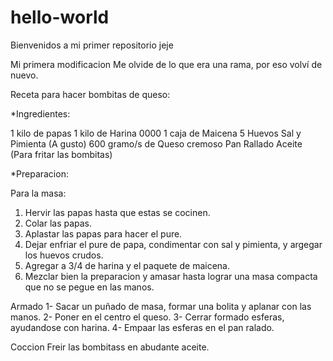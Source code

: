 # hello-world
Bienvenidos a mi primer repositorio jeje 

Mi primera modificacion
Me olvide de lo que era una rama, por eso volví de nuevo.

Receta para hacer bombitas de queso:

*Ingredientes:

1 kilo de papas
1 kilo de Harina 0000
1 caja de Maicena
5 Huevos
Sal y Pimienta (A gusto)
600 gramo/s de Queso cremoso
Pan Rallado
Aceite (Para fritar las bombitas)

*Preparacion:

Para la masa:
1) Hervir las papas hasta que estas se cocinen.
2) Colar las papas.
3) Aplastar las papas para hacer el pure.
4) Dejar enfriar el pure de papa, condimentar con sal y pimienta, y argegar los huevos crudos.
5) Agregar a 3/4 de harina y el paquete de maicena.
6) Mezclar bien la preparacion y amasar hasta lograr una masa compacta que no se pegue en las manos.

Armado
1- Sacar un puñado de masa, formar una bolita y aplanar con las manos.
2- Poner en el centro el queso.
3- Cerrar formado esferas, ayudandose con harina.
4- Empaar las esferas en el pan ralado.

Coccion
Freir las bombitass en abudante aceite.
